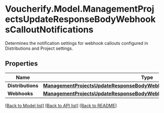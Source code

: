 # Voucherify.Model.ManagementProjectsUpdateResponseBodyWebhooksCalloutNotifications
Determines the notification settings for webhook callouts configured in Distributions and Project settings.

## Properties

Name | Type | Description | Notes
------------ | ------------- | ------------- | -------------
**Distributions** | [**ManagementProjectsUpdateResponseBodyWebhooksCalloutNotificationsDistributions**](ManagementProjectsUpdateResponseBodyWebhooksCalloutNotificationsDistributions.md) |  | [optional] 
**Webhooks** | [**ManagementProjectsUpdateResponseBodyWebhooksCalloutNotificationsWebhooks**](ManagementProjectsUpdateResponseBodyWebhooksCalloutNotificationsWebhooks.md) |  | [optional] 

[[Back to Model list]](../../README.md#documentation-for-models) [[Back to API list]](../../README.md#documentation-for-api-endpoints) [[Back to README]](../../README.md)

